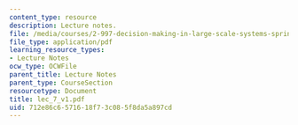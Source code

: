 ```yaml
---
content_type: resource
description: Lecture notes.
file: /media/courses/2-997-decision-making-in-large-scale-systems-spring-2004/712e86c6571618f73c085f8da5a897cd_lec_7_v1.pdf
file_type: application/pdf
learning_resource_types:
- Lecture Notes
ocw_type: OCWFile
parent_title: Lecture Notes
parent_type: CourseSection
resourcetype: Document
title: lec_7_v1.pdf
uid: 712e86c6-5716-18f7-3c08-5f8da5a897cd
---
```

